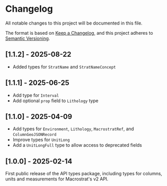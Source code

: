 # Changelog

All notable changes to this project will be documented in this file.

The format is based on [Keep a Changelog](https://keepachangelog.com/en/1.0.0/),
and this project adheres to
[Semantic Versioning](https://semver.org/spec/v2.0.0.html).

## [1.1.2] - 2025-08-22

- Added types for `StratName` and `StratNameConcept`

## [1.1.1] - 2025-06-25

- Add type for `Interval`
- Add optional `prop` field to `Lithology` type

## [1.1.0] - 2025-04-09

- Add types for `Environment`, `Lithology`, `MacrostratRef`, and
  `ColumnGeoJSONRecord`
- Improve types for `UnitLong`
- Add a `UnitLongFull` type to allow access to deprecated fields

## [1.0.0] - 2025-02-14

First public release of the API types package, including types for columns,
units and measurements for Macrostrat's v2 API.

